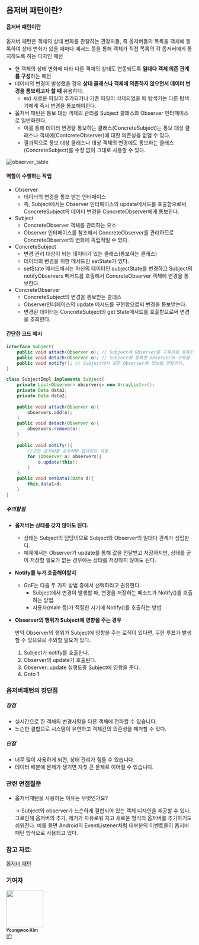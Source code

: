 ## 옵저버 패턴이란?

#### 옵저버 패턴이란

옵저버 패턴은 객체의 상태 변화를 관찰하는 관찰자들, 즉 옵저버들의 목록을 객체에 등록하여 상태 변화가 있을 때마다 메서드 등을 통해 객체가 직접 목록의 각 옵저버에게 통지하도록 하는 디자인 패턴

- 한 객체의 상태 변화에 따라 다른 객체의 상태도 연동되도록 **일대다 객체 의존 관계를 구성**하는 패턴
- 데이터의 변경이 발생했을 경우 **상대 클래스나 객체에 의존하지 않으면서 데이터 변경을 통보하고자 할 때** 유용하다.
  - ex) 새로운 파일이 추가되거나 기존 파일이 삭제되었을 때 탐색기는 다른 탐색기에게 즉시 변경을 통보해야한다.
- 옵저버 패턴은 통보 대상 객체의 관리를 Subject 클래스와 Observer 인터페이스로 일반화한다.
  - 이를 통해 데이터 변경을 통보하는 클래스(ConcreteSubject)는 통보 대상 클래스나 객체에(ContcreteObserver)에 대한 의존성을 없앨 수 있다. 
  - 결과적으로 통보 대상 클래스나 대상 객체의 변경에도 통보하는 클래스(ConcreteSubject)를 수정 없이 그대로 사용할 수 있다.

![observer_table](/img/design-pattern/observer_table.png)

#### 역할이 수행하는 작업

- Observer
  - 데이터의 변경을 통보 받는 인터페이스
  - 즉, Subject에서는 Observer 인터페이스의 update메서드를 호출함으로써 ConcreteSubject의 데이터 변경을 ConcreteObserver에게 통보한다.
- Subject
  - ConcreteObserver 객체를 관리하는 요소
  - Observer 인터페이스를 참조해서 ConcreteObserver를 관리하므로 ConcreteObserver의 변화에 독립적일 수 있다.
- ConcreteSubject
  - 변경 관리 대상이 되는 데이터가 있는 클래스(통보하는 클래스)
  - 데이터의 변경을 위한 메서드인 setState가 있다.
  - setState 메서드에서는 자신의 데이터인 subjectState를 변경하고 Subject의 notifyObservers 메서드를 호출해서 ConcreteObserver 객체에 변경을 통보한다.
- ConcreteObserver
  - ConcreteSubject의 변경을 통보받는 클래스
  - Observer인터페이스의 update 메서드를 구현함으로써 변경을 통보받는다.
  - 변경된 데이터는 ConcreteSubject의 get State메서드를 호출함으로써 변경을 조회한다.



#### 간단한 코드 예시

```java
interface Subject{
    public void attach(Observer o); // Subject에 Observer를 구독자로 등록한다.
    public void detach(Observer o); // Subject에 등록한 Observer의 구독을 해지한다.
    public void notify(); // Subject에서 모든 Observer에 정보를 전달한다.
}

class SubjectImpl implements Subject{
    private List<Observer> observers= new ArrayList<>();
    private Data data1;
    private Data data2;
    
    public void attach(Observer o){
        observers.add(o);
    }
    public void detach(Observer o){
        observers.remove(o);
    }
    
    public void notify(){
        //모든 옵저버를 순회하며 업데이트 적용
        for (Observer o: observers){
            o.update(this);
        }
    }
    public void setData1(Data d){
        this.data1=d;
    }
}
```

##### 주의할점

- **옵저버는 상태를 갖지 않아도 된다.**

  - 상태는 Subject의 담당이므로 Subject와 Observer의 일대다 관계가 성립한다.
  - 예제에서는 Observer가 update를 통해 값을 전달받고 저장하지만, 상태를 굳이 저장할 필요가 없는 경우에는 상태를 저장하지 않아도 된다.

- **Notify를 누가 호출해야할지**

  - GoF는 다음 두 가지 방법 중에서 선택하라고 권유한다.
    - Subject에서 변경이 발생할 때, 변경을 저장하는 메소드가 Notify()를 호출하는 방법.
    - 사용자(main 등)가 적절한 시기에 Notify()를 호출하는 방법.

- **Observer의 행위가 Subject에 영향을 주는 경우**

  만약 Observer의 행위가 Subject에 영향을 주는 로직이 있다면, 무한 루프가 발생할 수 있으므로 주의할 필요가 있다.

  1. Subject가 notify를 호출한다.
  2. Observer의 update가 호출된다.
  3. Observer::update 실행도중 Subject에 영향을 준다.
  4. Goto 1

### 옵저버패턴의 장단점

##### 장점

- 실시간으로 한 객체의 변경사항을 다른 객체에 전파할 수 있습니다.
- 느슨한 결합으로 시스템이 유연하고 객체간의 의존성을 제거할 수 있다.

##### 단점

- 너무 많이 사용하게 되면, 상태 관리가 힘들 수 있습니다.
- 데이터 배분에 문제가 생기면 자칫 큰 문제로 이어질 수 있습니다.

### 관련 면접질문

- 옵저버패턴을 사용하는 이유는 무엇인가요?

  -> Subject와 observer가 느슨하게 결합되어 있는 객체 디자인을 제공할 수 있다. 그로인해 옵저버의 추가, 제거가 자유로워 지고 새로운 형식의 옵저버를 추가하기도 쉬워진다. 예를 들면 Android의 EventListener처럼 대부분의 이벤트들이 옵저버 패턴 방식으로 사용되고 있다.

### 참고 자료:

[옵저버 패턴](https://gmlwjd9405.github.io/2018/07/08/observer-pattern.html)

### 기여자

<td align="center">
    <a href="https://github.com/kouym7979">
        <img src="https://avatars.githubusercontent.com/u/52284829?v=4?s=100" width="100px;" alt=""/>
        <br />
        <sub>
            <b>Youngwoo Kim</b>
        </sub>
    </a>
    <br />
    <a href="#platform-kouym7979" title="Packaging/porting to new platform">
    📦
    </a>
</td>

